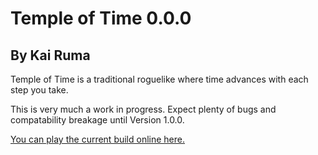 # Temple of Time 0.0.0
## By Kai Ruma

Temple of Time is a traditional roguelike where time advances with each step you take.

This is very much a work in progress. Expect plenty of bugs and compatability breakage until Version 1.0.0.

[You can play the current build online here.](https://kairuma.itch.io/temple-of-time)